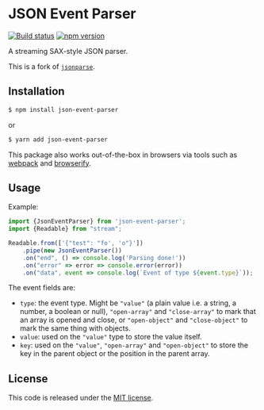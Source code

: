 # JSON Event Parser

[![Build status](https://github.com/comunica/json-event-parser.js/workflows/CI/badge.svg)](https://github.com/comunica/json-event-parser.js/actions?query=workflow%3ACI)
[![npm version](https://badge.fury.io/js/json-event-parser.svg)](https://www.npmjs.com/package/json-event-parser)

A streaming SAX-style JSON parser.

This is a fork of [`jsonparse`](https://github.com/creationix/jsonparse).


## Installation

```bash
$ npm install json-event-parser
```
or
```bash
$ yarn add json-event-parser
```

This package also works out-of-the-box in browsers via tools such as [webpack](https://webpack.js.org/) and [browserify](http://browserify.org/).

## Usage

Example:

```typescript
import {JsonEventParser} from 'json-event-parser';
import {Readable} from "stream";

Readable.from(['{"test": "fo', 'o"}'])
    .pipe(new JsonEventParser())
    .on("end", () => console.log('Parsing done!'))
    .on("error" => error => console.error(error))
    .on("data", event => console.log(`Event of type ${event.type}`));
```

The event fields are:
* `type`: the event type. Might be `"value"` (a plain value i.e. a string, a number, a boolean or null), `"open-array"` and `"close-array"` to mark that an array is opened and close, or `"open-object"` and `"close-object"` to mark the same thing with objects.
* `value`: used on the `"value"` type to store the value itself.
* `key`: used on the `"value"`, `"open-array"` and `"open-object"` to store the key in the parent object or the position in the parent array.

## License

This code is released under the [MIT license](http://opensource.org/licenses/MIT).
